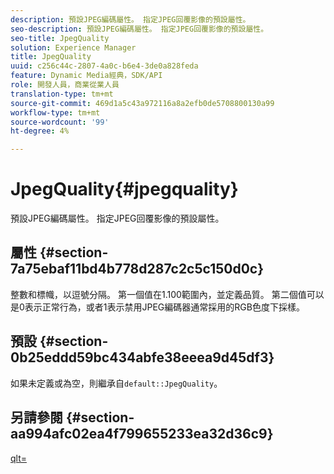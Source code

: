 ```yaml
---
description: 預設JPEG編碼屬性。 指定JPEG回覆影像的預設屬性。
seo-description: 預設JPEG編碼屬性。 指定JPEG回覆影像的預設屬性。
seo-title: JpegQuality
solution: Experience Manager
title: JpegQuality
uuid: c256c44c-2807-4a0c-b6e4-3de0a828feda
feature: Dynamic Media經典，SDK/API
role: 開發人員，商業從業人員
translation-type: tm+mt
source-git-commit: 469d1a5c43a972116a8a2efb0de5708800130a99
workflow-type: tm+mt
source-wordcount: '99'
ht-degree: 4%

---
```



# JpegQuality{#jpegquality}

預設JPEG編碼屬性。 指定JPEG回覆影像的預設屬性。

## 屬性 {#section-7a75ebaf11bd4b778d287c2c5c150d0c}

整數和標幟，以逗號分隔。 第一個值在1.100範圍內，並定義品質。 第二個值可以是0表示正常行為，或者1表示禁用JPEG編碼器通常採用的RGB色度下採樣。

## 預設 {#section-0b25eddd59bc434abfe38eeea9d45df3}

如果未定義或為空，則繼承自`default::JpegQuality`。

## 另請參閱 {#section-aa994afc02ea4f799655233ea32d36c9}

[qlt=](../../../../../is-api/http-ref/image-serving-api-ref/c-http-protocol-reference/c-command-reference/r-is-http-qlt.md#reference-f69ed0758c784b0385d979820546d352)
